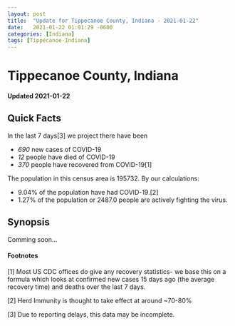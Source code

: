 ```yaml
---
layout: post
title:  "Update for Tippecanoe County, Indiana - 2021-01-22"
date:   2021-01-22 01:01:29 -0600
categories: [Indiana]
tags: [Tippecanoe-Indiana]
---
```


# Tippecanoe County, Indiana
#### Updated 2021-01-22

## Quick Facts

In the last 7 days[3] we project there have been
- *690* new cases of COVID-19
- *12* people have died of COVID-19
- *370* people have recovered from COVID-19[1]

The population in this census area is 195732. By our calculations:
- 9.04% of the population have had COVID-19.[2]
- 1.27% of the population or 2487.0 people are actively fighting the virus.

## Synopsis

Comming soon...


#### Footnotes

[1] Most US CDC offices do give any recovery statistics- we base this on a formula which looks at confirmed new cases
15 days ago (the average recovery time) and deaths over the last 7 days.

[2] Herd Immunity is thought to take effect at around ~70-80%

[3] Due to reporting delays, this data may be incomplete.
 
    